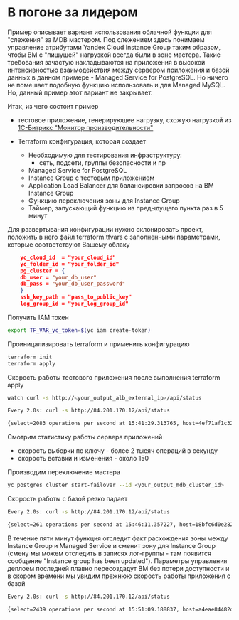 # В погоне за лидером

Пример описывает вариант использования облачной функции для "слежения" за MDB мастером.
Под слежением здесь понимаем управление атрибутами Yandex Cloud Instance Group таким образом, чтобы ВМ с "пишушей" нагрузкой всегда были в зоне мастера. Такие требования зачастую накладываются на приложения в высокой интенсивностью взаимодействия между сервером приложения и базой данных 
в данном примере - Managed Service for PostgreSQL. Но ничего не помешает подобную функцию использовать и для Managed MySQL. Но, данный пример этот вариант не закрывает.


Итак, из чего состоит пример

- тестовое приложение, генерирующее нагрузку, схожую нагрузкой из [1С-Битрикс "Монитор производительности"](https://www.1c-bitrix.ru/products/cms/modules/productive/)

- Terraform конфигурация, которая создает
  - Необходимую для тестирования инфраструктуру:
     - сеть, подсети, группы безопасности и пр
  - Managed Service for PostgreSQL
  - Instance Group с тестовым приложением
  - Application Load Balancer для балансировки запросов на ВМ Instance Group
  - Функцию переключения зоны для Instance Group
  - Таймер, запускающий функцию из предыдущего пункта раз в 5 минут


Для развертывания конфигурации нужно склонировать проект, положить в него файл terraform.tfvars с заполненными параметрами, которые соответствуют Вашему облаку 

```json
    yc_cloud_id  = "your_cloud_id"
    yc_folder_id = "your_folder_id"
    pg_cluster = {
    db_user = "your_db_user"
    db_pass = "your_db_user_password"
    }
    ssh_key_path = "pass_to_public_key"
    log_group_id = "your_log_group_id"
```

Получить IAM токен
```bash
export TF_VAR_yc_token=$(yc iam create-token)
```

Проиницализировать terraform и применить конфигурацию 
```bash
terraform init
terraform apply
```


Скорость работы тестового приложения после выполнения terraform apply
```bash
watch curl -s http://<your_output_alb_external_ip>/api/status
```

```bash
Every 2.0s: curl -s http://84.201.170.12/api/status                                                            kspoluektov-osx: Tue Mar  4 18:41:29 2025

{select=2083 operations per second at 15:41:29.313765, host=4ef71af1c328, insert=150 operations per second at 15:41:29.978649, update=151 operations per second at 15:41:29.264949}
```

Смотрим статистику работы сервера приложений
 - скорость выборки по ключу - более 2 тысяч операций в секунду
 - скорость вставки и изменения - около 150 

Производим переключение мастера
```bash
yc postgres cluster start-failover --id <your_output_mdb_cluster_id>
```

Скорость работы с базой резко падает 
```bash
Every 2.0s: curl -s http://84.201.170.12/api/status                                                            kspoluektov-osx: Tue Mar  4 18:46:11 2025

{select=261 operations per second at 15:46:11.357227, host=18bfc6d0e282, insert=138 operations per second at 15:46:10.335967, update=156 operations per second at 15:46:10.975641}
```

В течение пяти минут функция отследит факт расхождения зоны между Instance Group и Managed Service и сменит зону для Instance Group (смену мы можем отследить в записях лог-группы - там появится сообщение "Instance group has been updated"). Параметры управления деплоем последней плавно пересоздадут ВМ без потери доступности и в скором времени мы увидим прежнюю скорость работы приложения с базой

```bash
Every 2.0s: curl -s http://84.201.170.12/api/status                                                            kspoluektov-osx: Tue Mar  4 18:51:10 2025

{select=2439 operations per second at 15:51:09.188837, host=a4eae84482dd, insert=126 operations per second at 15:51:09.979863, update=165 operations per second at 15:51:09.147909}
```